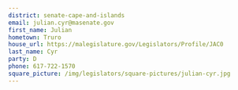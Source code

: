 ```yaml
---
district: senate-cape-and-islands
email: julian.cyr@masenate.gov
first_name: Julian
hometown: Truro
house_url: https://malegislature.gov/Legislators/Profile/JAC0
last_name: Cyr
party: D
phone: 617-722-1570
square_picture: /img/legislators/square-pictures/julian-cyr.jpg
---
```

